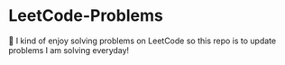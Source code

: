 # LeetCode-Problems

🥸 I kind of enjoy solving problems on LeetCode so this repo is to update problems I am solving everyday!
